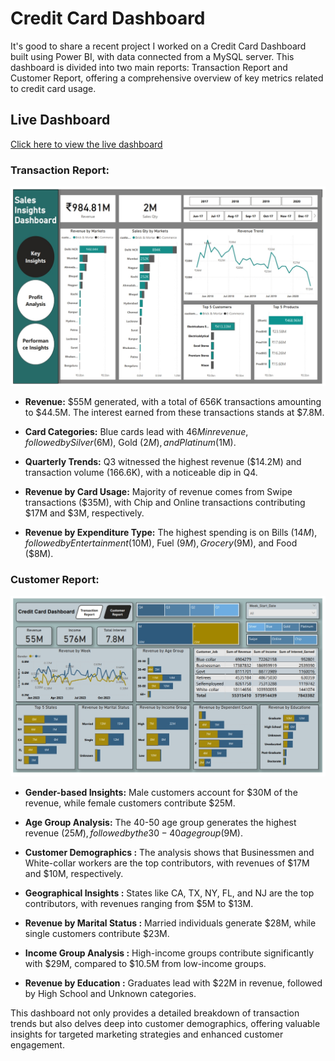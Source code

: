 # Credit Card Dashboard

It's good to share a recent project I worked on a Credit Card Dashboard built using Power BI, with data connected from a MySQL server. This dashboard is divided into two main reports: Transaction Report and Customer Report, offering a comprehensive overview of key metrics related to credit card usage.

## Live Dashboard
[Click here to view the live dashboard](https://app.powerbi.com/view?r=eyJrIjoiYzAyNWY5MzYtNTkyOC00ZGEzLTk5MDQtZGY3NGQwNzMwYTAyIiwidCI6IjMwOTJkZjBiLWRhMjMtNDA1Yi1iZDczLWU5YThmZWEwODM2MSJ9)

### Transaction Report:
![Transaction Report](https://github.com/inamdarmustafa11/Sales-Insights-Dashboard/blob/d9d5f8037cafbf05bdb35360e1089a42ecef63e3/Key%20Insights.jpeg)


- **Revenue:** $55M generated, with a total of 656K transactions amounting to $44.5M. The interest earned from these transactions stands at $7.8M.
- **Card Categories:** Blue cards lead with $46M in revenue, followed by Silver ($6M), Gold ($2M), and Platinum ($1M).
- **Quarterly Trends:** Q3 witnessed the highest revenue ($14.2M) and transaction volume (166.6K), with a noticeable dip in Q4.
  
- **Revenue by Card Usage:** Majority of revenue comes from Swipe transactions ($35M), with Chip and Online transactions contributing $17M and $3M, respectively.
  

- **Revenue by Expenditure Type:** The highest spending is on Bills ($14M), followed by Entertainment ($10M), Fuel ($9M), Grocery ($9M), and Food ($8M).


### Customer Report:
![Customer Report](https://github.com/inamdarmustafa11/Credit-Card-Dashboard/blob/81bb55c18305d71e6c3a98bf240c44327252fa11/Customer%20Report.jpeg)

- **Gender-based Insights:** Male customers account for $30M of the revenue, while female customers contribute $25M.
  
- **Age Group Analysis:** The 40-50 age group generates the highest revenue ($25M), followed by the 30-40 age group ($9M).

- **Customer Demographics :** The analysis shows that Businessmen and White-collar workers are the top contributors, with revenues of $17M and $10M, respectively.
  
- **Geographical Insights :** States like CA, TX, NY, FL, and NJ are the top contributors, with revenues ranging from $5M to $13M.

- **Revenue by Marital Status :** Married individuals generate $28M, while single customers contribute $23M.
 
- **Income Group Analysis :** High-income groups contribute significantly with $29M, compared to $10.5M from low-income groups.

- **Revenue by Education :** Graduates lead with $22M in revenue, followed by High School and Unknown categories.

This dashboard not only provides a detailed breakdown of transaction trends but also delves deep into customer demographics, offering valuable insights for targeted marketing strategies and enhanced customer engagement.
